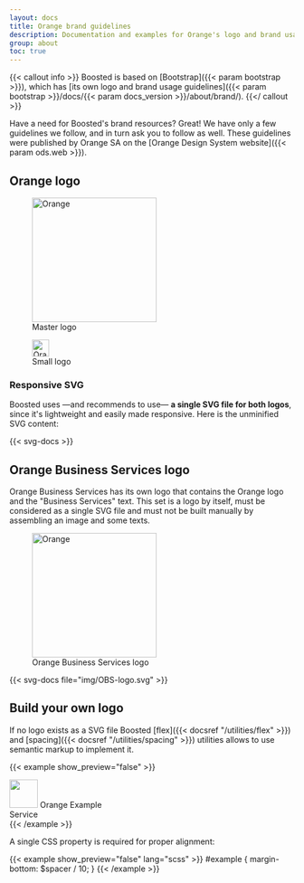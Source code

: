 ```yaml
---
layout: docs
title: Orange brand guidelines
description: Documentation and examples for Orange's logo and brand usage guidelines.
group: about
toc: true
---
```


{{< callout info >}}
Boosted is based on [Bootstrap]({{< param bootstrap >}}), which has [its own logo and brand usage guidelines]({{< param bootstrap >}}/docs/{{< param docs_version >}}/about/brand/).
{{</ callout >}}

Have a need for Boosted's brand resources? Great! We have only a few guidelines we follow, and in turn ask you to follow as well. These guidelines were published by Orange SA on the [Orange Design System website]({{< param ods.web >}}).

## Orange logo

<div class="row row-cols-md-2 mt-4 mb-5">
  <div class="col">
    <div class="ratio ratio-1x1">
    <figure class="figure d-flex bg-dark">
      <img src="/docs/{{< param docs_version >}}/assets/brand/orange-logo.svg" class="figure-img img-fluid m-auto" width="220" height="220" role="img" alt="Orange" loading="lazy">
      <figcaption class="figure-caption fw-bold text-body position-absolute">Master logo</figcaption>
    </figure>
    </div>
  </div>
  <div class="col">
    <div class="ratio ratio-1x1">
    <figure class="figure d-flex bg-dark">
      <img src="/docs/{{< param docs_version >}}/assets/brand/orange-logo.svg" class="figure-img m-auto" width="30" height="30" role="img" alt="Orange" loading="lazy">
      <figcaption class="figure-caption fw-bold text-body position-absolute">Small logo</figcaption>
    </figure>
    </div>
  </div>
</div>

### Responsive SVG

Boosted uses —and recommends to use— **a single SVG file for both logos**, since it's lightweight and easily made responsive. Here is the unminified SVG content:

{{< svg-docs >}}

## Orange Business Services logo

Orange Business Services has its own logo that contains the Orange logo and the "Business Services" text. This set is a logo by itself, must be considered as a single SVG file and must not be built manually by assembling an image and some texts.

<div class="row row-cols-md-2 mt-4 mb-5">
  <div class="col">
    <div class="ratio ratio-1x1">
    <figure class="figure d-flex bg-dark">
      <img src="/docs/{{< param docs_version >}}/assets/brand/OBS-logo.svg" class="figure-img img-fluid m-auto" width="220" height="220" role="img" alt="Orange" loading="lazy">
      <figcaption class="figure-caption fw-bold text-body position-absolute">Orange Business Services logo</figcaption>
    </figure>
    </div>
  </div>
</div>

{{< svg-docs file="img/OBS-logo.svg" >}}

## Build your own logo

If no logo exists as a SVG file Boosted [flex]({{< docsref "/utilities/flex" >}}) and [spacing]({{< docsref "/utilities/spacing" >}}) utilities allows to use semantic markup to implement it.

{{< example show_preview="false" >}}
<div class="d-inline-flex align-items-baseline">
  <img id="example" src="orange-logo.svg" width="50" height="50" alt="" aria-hidden="true" loading="lazy">
  <span class="h5 ms-2 mb-0 align-self-end">
    <span class="visually-hidden">Orange </span>
    Example<br>Service
  </span>
</div>
{{< /example >}}

A single CSS property is required for proper alignment:

{{< example show_preview="false" lang="scss" >}}
#example {
  margin-bottom: $spacer / 10;
}
{{< /example >}}
